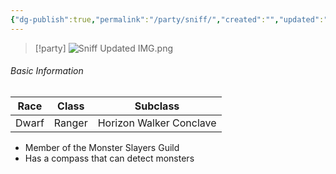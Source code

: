 ```yaml
---
{"dg-publish":true,"permalink":"/party/sniff/","created":"","updated":""}
---
```



> [!party]
> ![Sniff Updated IMG.png](/img/user/z_Assets/Sniff%20Updated%20IMG.png)

###### Basic Information 

| **Race** | **Class** | **Subclass**   |
| -------- | --------- | -------------- |
| Dwarf    | Ranger    | Horizon Walker Conclave|

- Member of the Monster Slayers Guild 
- Has a compass that can detect monsters 